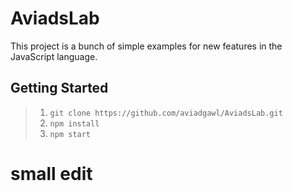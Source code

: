 # AviadsLab

This project is a bunch of simple examples for new features in the JavaScript language.

## Getting Started

> 1. `git clone https://github.com/aviadgawl/AviadsLab.git`
> 2. `npm install`
> 3. `npm start`

# small edit
